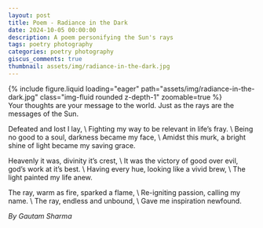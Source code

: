 ```yaml
---
layout: post
title: Poem - Radiance in the Dark
date: 2024-10-05 00:00:00
description: A poem personifying the Sun's rays
tags: poetry photography
categories: poetry photography
giscus_comments: true
thumbnail: assets/img/radiance-in-the-dark.jpg
---
```


<div class="row mt-3">
    <div class="col-sm mt-3 mt-md-0">
        {% include figure.liquid loading="eager" path="assets/img/radiance-in-the-dark.jpg" class="img-fluid rounded z-depth-1" zoomable=true %}
    </div>
</div>
<div class="caption">
    Your thoughts are your message to the world. Just as the rays are the messages of the Sun.
</div>

Defeated and lost I lay, \\
Fighting my way to be relevant in life’s fray. \\
Being no good to a soul, darkness became my face, \\
Amidst this murk, a bright shine of light became my saving grace.

Heavenly it was, divinity it’s crest, \\
It was the victory of good over evil, god’s work at it’s best. \\
Having every hue, looking like a vivid brew,  \\
The light painted my life anew.

The ray, warm as fire, sparked a flame, \\
Re-igniting passion, calling my name. \\
The ray, endless and unbound, \\
Gave me inspiration newfound. 

*By Gautam Sharma*